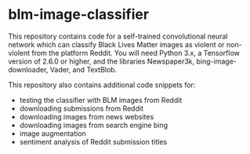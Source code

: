# blm-image-classifier

This repository contains code for a self-trained convolutional neural network which can classify Black Lives Matter images as violent or non-violent from the platform Reddit.
You will need Python 3.x, a Tensorflow version of 2.6.0 or higher, and the libraries Newspaper3k, bing-image-downloader, Vader, and TextBlob.

This repository also contains additional code snippets for:

* testing the classifier with BLM images from Reddit
* downloading submissions from Reddit
* downloading images from news websites
* downloading images from search engine bing
* image augmentation
* sentiment analysis of Reddit submission titles



